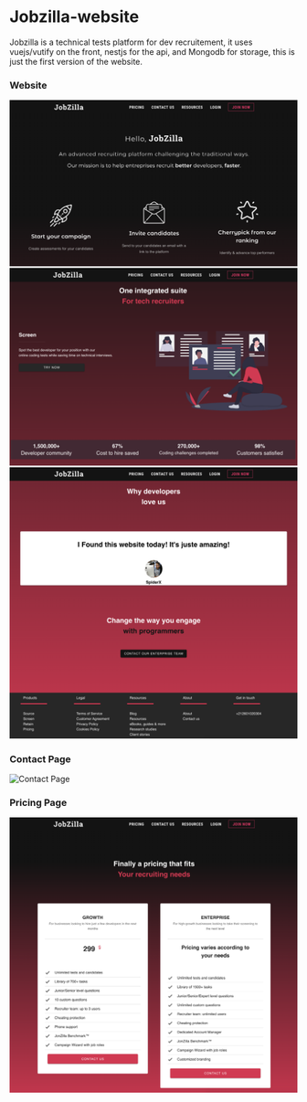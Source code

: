 # Jobzilla-website

Jobzilla is a technical tests platform for dev recruitement, it uses vuejs/vutify on the front, nestjs for the api, and Mongodb for storage, this is just the first version of the website.

<h3>Website</h3>

![WebSite 1](https://github.com/Elliop/Jobzilla-website/blob/main/assets/screen/WebSite-1.png?raw=true)
![WebSite 2](https://github.com/Elliop/Jobzilla-website/blob/main/assets/screen/WebSite-2.png?raw=true)
![WebSite 3](https://github.com/Elliop/Jobzilla-website/blob/main/assets/screen/WebSite-3.png?raw=true)

<h3>Contact Page</h3>

![Contact Page](https://github.com/Elliop/Jobzilla-website/blob/main/assets/screen/ContactUs.png?raw=true)

<h3>Pricing Page</h3>

![Pricing Page](https://github.com/Elliop/Jobzilla-website/blob/main/assets/screen/Pricing.png?raw=true)